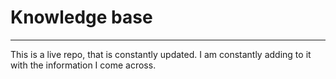 # Knowledge base
---

This is a live repo, that is constantly updated. I am constantly adding to it with the information I come across.

